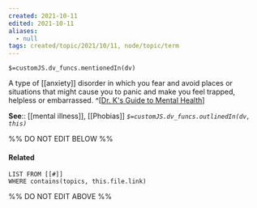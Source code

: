 ```yaml
---
created: 2021-10-11
edited: 2021-10-11
aliases:
  - null
tags: created/topic/2021/10/11, node/topic/term
---
```

`$=customJS.dv_funcs.mentionedIn(dv)`

A type of [[anxiety]] disorder in which you fear and avoid places or situations that might cause you to panic and make you feel trapped, helpless or embarrassed.
^[[Dr. K's Guide to Mental Health](https://coaching.healthygamer.gg/guide)]

**See**:: [[mental illness]], [[Phobias]]
*`$=customJS.dv_funcs.outlinedIn(dv, this)`*

%% DO NOT EDIT BELOW %%
#### Related 
```dataview
LIST FROM [[#]]
WHERE contains(topics, this.file.link)
```
%% DO NOT EDIT ABOVE %%
